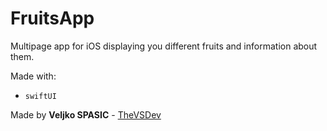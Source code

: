# FruitsApp

Multipage app for iOS displaying you different fruits and information about them.

Made with:

- `swiftUI`

Made by **Veljko SPASIC** - [TheVSDev](https://github.com/TheVSDev)
